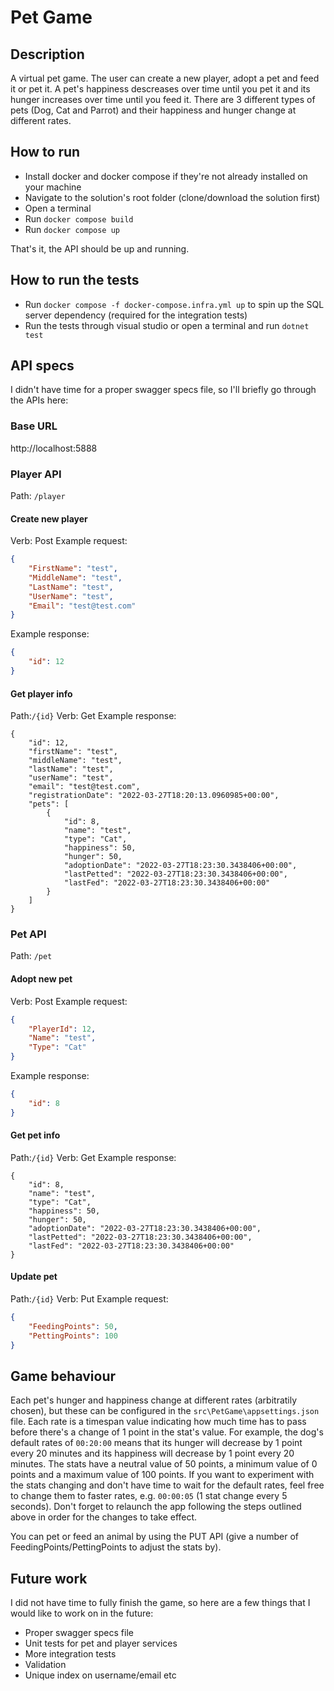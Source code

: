 # Pet Game

## Description
A virtual pet game. The user can create a new player, adopt a pet and feed it or pet it. A pet's happiness descreases over time until you pet it and its hunger increases over time until you feed it.
There are 3 different types of pets (Dog, Cat and Parrot) and their happiness and hunger change at different rates.

## How to run
- Install docker and docker compose if they're not already installed on your machine
- Navigate to the solution's root folder (clone/download the solution first)
- Open a terminal
- Run `docker compose build`
- Run `docker compose up`

That's it, the API should be up and running.

## How to run the tests
- Run `docker compose -f docker-compose.infra.yml up` to spin up the SQL server dependency (required for the integration tests)
- Run the tests through visual studio or open a terminal and run `dotnet test`

## API specs
I didn't have time for a proper swagger specs file, so I'll briefly go through the APIs here:

### Base URL
http://localhost:5888

### Player API
Path: `/player`

#### Create new player
Verb: Post
Example request:
```json
{
    "FirstName": "test",
    "MiddleName": "test",
    "LastName": "test",
    "UserName": "test",
    "Email": "test@test.com"
}
```
Example response:
```json
{
    "id": 12
}
```

#### Get player info
Path:`/{id}`
Verb: Get
Example response:
```
{
    "id": 12,
    "firstName": "test",
    "middleName": "test",
    "lastName": "test",
    "userName": "test",
    "email": "test@test.com",
    "registrationDate": "2022-03-27T18:20:13.0960985+00:00",
    "pets": [
        {
            "id": 8,
            "name": "test",
            "type": "Cat",
            "happiness": 50,
            "hunger": 50,
            "adoptionDate": "2022-03-27T18:23:30.3438406+00:00",
            "lastPetted": "2022-03-27T18:23:30.3438406+00:00",
            "lastFed": "2022-03-27T18:23:30.3438406+00:00"
        }
    ]
}
```

### Pet API
Path: `/pet`

#### Adopt new pet
Verb: Post
Example request:
```json
{
    "PlayerId": 12,
    "Name": "test",
    "Type": "Cat"
}
```
Example response:
```json
{
    "id": 8
}
```

#### Get pet info
Path:`/{id}`
Verb: Get
Example response:
```
{
    "id": 8,
    "name": "test",
    "type": "Cat",
    "happiness": 50,
    "hunger": 50,
    "adoptionDate": "2022-03-27T18:23:30.3438406+00:00",
    "lastPetted": "2022-03-27T18:23:30.3438406+00:00",
    "lastFed": "2022-03-27T18:23:30.3438406+00:00"
}
```

#### Update pet
Path:`/{id}`
Verb: Put
Example request:
```json
{
    "FeedingPoints": 50,
    "PettingPoints": 100
}
```

## Game behaviour
Each pet's hunger and happiness change at different rates (arbitratily chosen), but these can be configured in the `src\PetGame\appsettings.json` file. Each rate is a timespan value indicating how much time has to pass before
there's a change of 1 point in the stat's value. For example, the dog's default rates of `00:20:00` means that its hunger will decrease by 1 point every 20 minutes and its happiness will decrease by 1 point every 20 minutes.
The stats have a neutral value of 50 points, a minimum value of 0 points and a maximum value of 100 points. If you want to experiment with the stats changing and don't have time to wait for the default rates, feel free to change
them to faster rates, e.g. `00:00:05` (1 stat change every 5 seconds). Don't forget to relaunch the app following the steps outlined above in order for the changes to take effect.

You can pet or feed an animal by using the PUT API (give a number of FeedingPoints/PettingPoints to adjust the stats by).

## Future work
I did not have time to fully finish the game, so here are a few things that I would like to work on in the future:
- Proper swagger specs file
- Unit tests for pet and player services
- More integration tests
- Validation
- Unique index on username/email etc